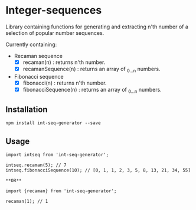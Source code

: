 # Integer-sequences

Library containing functions for generating and extracting n'th number of a selection of popular number sequences.

Currently containing:
 - Recaman sequence
    - [x] recaman(n) : returns n'th number.
    - [x] recamanSequence(n) : returns an array of <sub>0...n</sub> numbers.
 - Fibonacci sequence
    - [x] fibonacci(n) : returns n'th number.
    - [x] fibonacciSequence(n) : returns an array of <sub>0...n</sub> numbers.

## Installation
    npm install int-seq-generator --save
    
## Usage
    import intseq from 'int-seq-generator';
    
    intseq.recaman(5); // 7
    intseq.fibonacciSequence(10); // [0, 1, 1, 2, 3, 5, 8, 13, 21, 34, 55]

    **OR**

    import {recaman} from 'int-seq-generator';

    recaman(1); // 1
    